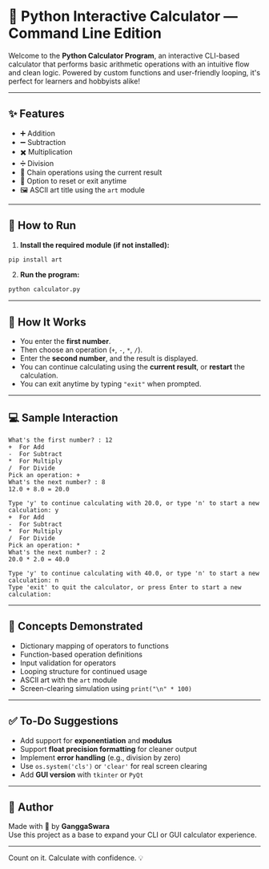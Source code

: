 # 🧮 Python Interactive Calculator — Command Line Edition

Welcome to the **Python Calculator Program**, an interactive CLI-based calculator that performs basic arithmetic operations with an intuitive flow and clean logic. Powered by custom functions and user-friendly looping, it's perfect for learners and hobbyists alike!

---

## ✨ Features

- ➕ Addition  
- ➖ Subtraction  
- ✖️ Multiplication  
- ➗ Division  
- 🔁 Chain operations using the current result  
- 🔄 Option to reset or exit anytime  
- 🖼️ ASCII art title using the `art` module

---

## 🚀 How to Run

1. **Install the required module (if not installed):**
```bash
pip install art
```

2. **Run the program:**
```bash
python calculator.py
```

---

## 🧠 How It Works

- You enter the **first number**.
- Then choose an operation (`+`, `-`, `*`, `/`).
- Enter the **second number**, and the result is displayed.
- You can continue calculating using the **current result**, or **restart** the calculation.
- You can exit anytime by typing `"exit"` when prompted.

---

## 💻 Sample Interaction

```text
What's the first number? : 12
+  For Add
-  For Subtract
*  For Multiply
/  For Divide
Pick an operation: +
What's the next number? : 8
12.0 + 8.0 = 20.0

Type 'y' to continue calculating with 20.0, or type 'n' to start a new calculation: y
+  For Add
-  For Subtract
*  For Multiply
/  For Divide
Pick an operation: *
What's the next number? : 2
20.0 * 2.0 = 40.0

Type 'y' to continue calculating with 40.0, or type 'n' to start a new calculation: n
Type 'exit' to quit the calculator, or press Enter to start a new calculation:
```

---

## 🧪 Concepts Demonstrated

- Dictionary mapping of operators to functions
- Function-based operation definitions
- Input validation for operators
- Looping structure for continued usage
- ASCII art with the `art` module
- Screen-clearing simulation using `print("\n" * 100)`

---

## ✅ To-Do Suggestions

- Add support for **exponentiation** and **modulus**
- Support **float precision formatting** for cleaner output
- Implement **error handling** (e.g., division by zero)
- Use `os.system('cls')` or `'clear'` for real screen clearing
- Add **GUI version** with `tkinter` or `PyQt`

---

## 👤 Author

Made with 🧠 by **GanggaSwara**  
Use this project as a base to expand your CLI or GUI calculator experience.

---

Count on it. Calculate with confidence. 💡
